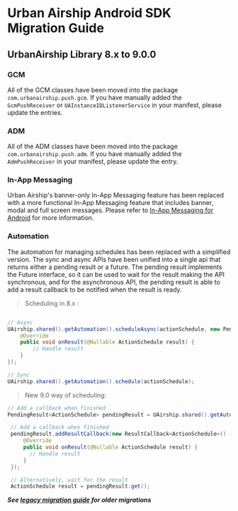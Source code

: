 # Urban Airship Android SDK Migration Guide

## UrbanAirship Library 8.x to 9.0.0

### GCM

All of the GCM classes have been moved into the package `com.urbanairship.push.gcm`. If
you have manually added the `GcmPushReceiver` or `UAInstanceIDListenerService` in your
manifest, please update the entries.

### ADM

All of the ADM classes have been moved into the package `com.urbanairship.push.adm`. If
you have manually added the `AdmPushReceiver` in your manifest, please update the entry.

### In-App Messaging

Urban Airship's banner-only In-App Messaging feature has been replaced with a more
functional In-App Messaging feature that includes banner, modal and full screen
messages. Please refer to [In-App Messaging for Android](https://docs.urbanairship.com/guides/android-iam)
for more information.

### Automation

The automation for managing schedules has been replaced with a simplified version.
The sync and async APIs have been unified into a single api that returns either
a pending result or a future. The pending result implements the Future interface,
so it can be used to wait for the result making the API synchronous, and for
the asynchronous API, the pending result is able to add a result callback to be notified
when the result is ready.

> Scheduling in 8.x :

```java

// Async
UAirship.shared().getAutomation().scheduleAsync(actionSchedule, new PendingResult.ResultCallback<ActionSchedule>() {
    @Override
    public void onResult(@Nullable ActionSchedule result) {
        // Handle result
    }
});

// Sync
UAirship.shared().getAutomation().schedule(actionSchedule);

```

> New 9.0 way of scheduling:

```java
// Add a callback when finished
PendingResult<ActionSchedule> pendingResult = UAirship.shared().getAutomation().schedule(actionSchedule);

 // Add a callback when finished
 pendingResult.addResultCallback(new ResultCallback<ActionSchedule>() {
     @Override
     public void onResult(@Nullable ActionSchedule result) {
       // Handle result
     }
 });

 // Alternatively, wait for the result
 ActionSchedule result = pendingResult.get();
```

***See [legacy migration guide](migration-guide-legacy.md) for older migrations***
